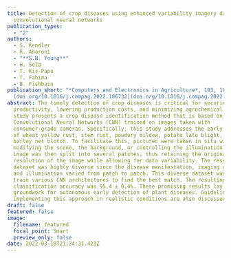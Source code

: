 ```yaml
---
title: Detection of crop diseases using enhanced variability imagery data and
  convolutional neural networks
publication_types:
  - "2"
authors:
  - S. Kendler
  - R. Aharoni
  - "**S.N. Young**"
  - H. Sela
  - T. Kis-Papo
  - T. Fahima
  - B. Fishbain
publication_short: "*Computers and Electronics in Agriculture*, 193, 106732.
  [doi.org/10.1016/j.compag.2022.106732](doi.org/10.1016/j.compag.2022.106732)"
abstract: The timely detection of crop diseases is critical for securing crop
  productivity, lowering production costs, and minimizing agrochemical use. This
  study presents a crop disease identification method that is based on
  Convolutional Neural Networks (CNN) trained on images taken with
  consumer-grade cameras. Specifically, this study addresses the early detection
  of wheat yellow rust, stem rust, powdery mildew, potato late blight, and wild
  barley net blotch. To facilitate this, pictures were taken in situ without
  modifying the scene, the background, or controlling the illumination. Each
  image was then split into several patches, thus retaining the original spatial
  resolution of the image while allowing for data variability. The resulting
  dataset was highly diverse since the disease manifestation, imaging geometry,
  and illumination varied from patch to patch. This diverse dataset was used to
  train various CNN architectures to find the best match. The resulting
  classification accuracy was 95.4 ± 0.4%. These promising results lay the
  groundwork for autonomous early detection of plant diseases. Guidelines for
  implementing this approach in realistic conditions are also discussed.
draft: false
featured: false
image:
  filename: featured
  focal_point: Smart
  preview_only: false
date: 2022-03-18T21:34:31.423Z
---
```

